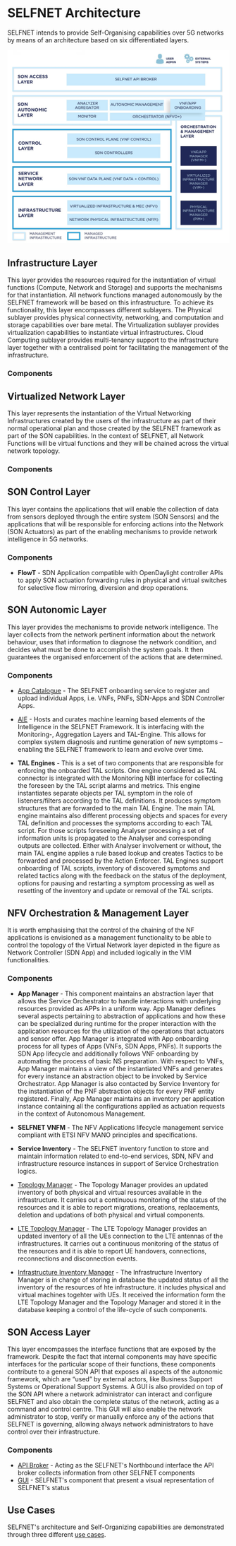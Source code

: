 # SELFNET Architecture

SELFNET intends to provide Self-Organising capabilities over 5G networks by means of an architecture based on six differentiated layers.

![SELFNET ARCHITECTURE](SELFNETframework2017.jpg)

## Infrastructure Layer

This layer provides the resources required for the instantiation of virtual functions (Compute, Network and Storage) and supports the mechanisms for that instantiation. All network functions managed autonomously by the SELFNET framework will be based on this infrastructure. To achieve its functionality, this layer encompasses different sublayers. The Physical sublayer provides physical connectivity, networking, and computation and storage capabilities over bare metal. The Virtualization sublayer provides virtualization capabilities to instantiate virtual infrastructures. Cloud Computing sublayer provides multi-tenancy support to the infrastructure layer together with a centralised point for facilitating the management of the infrastructure.

### Components


## Virtualized Network Layer

This layer represents the instantiation of the Virtual Networking Infrastructures created by the users of the infrastructure as part of their normal operational plan and those created by the SELFNET framework as part of the SON capabilities. In the context of SELFNET, all Network Functions will be virtual functions and they will be chained across the virtual network topology.

### Components

## SON Control Layer

This layer contains the applications that will enable the collection of data from sensors deployed through the entire system (SON Sensors) and the applications that will be responsible for enforcing actions into the Network (SON Actuators) as part of the enabling mechanisms to provide network intelligence in 5G networks.

### Components

* **FlowT** - SDN Application compatible with OpenDaylight controller APIs to apply SON actuation forwarding rules in physical and virtual switches for selective flow mirroring, diversion and drop operations.

## SON Autonomic Layer

This layer provides the mechanisms to provide network intelligence. The layer collects from the network pertinent information about the network behaviour, uses that information to diagnose the network condition, and decides what must be done to accomplish the system goals. It then guarantees the organised enforcement of the actions that are determined.

### Components

* [App Catalogue](https://github.com/Selfnet-5G/app-catalogue) - The SELFNET onboarding service to register and upload individual Apps,  i.e. VNFs, PNFs, SDN-Apps and SDN Controller Apps.

* [AIE](https://github.com/Selfnet-5G/Autonomic-Intelligence-Engine) - Hosts and curates machine learning based elements of the Intelligence in the SELFNET Framework. It is interfacing with the Monitoring-, Aggregation Layers and TAL-Engine. This allows for complex system diagnosis and runtime generation of new symptoms – enabling the SELFNET framework to learn and evolve over time.

* **TAL Engines** - This is a set of two components that are responsible for 
enforcing the onboarded TAL scripts. One engine considered as TAL 
connector is integrated with the Monitoring NBI interface for collecting 
the foreseen by the TAL script alarms and metrics. This engine 
instantiates separate objects per TAL  symptom in the role of 
listeners/filters according to the TAL definitions. It produces symptom 
structures that are forwarded to the main TAL Engine. The main TAL 
engine maintains also different processing objects and spaces for every 
TAL definition and processes the symptoms according to each TAL script. 
For those scripts foreseeing Analyser processing a set of information 
units is propagated to the Analyser and corresponding outputs are 
collected. Either with Analyser involvement or without, the main TAL 
engine applies a rule based lookup and creates Tactics to be forwarded 
and processed by the Action Enforcer. TAL Engines support onboarding of 
TAL scripts, inventory of discovered symptoms and related tactics along 
with the feedback on the status of the deployment, options for pausing 
and restarting a symptom processing as well as resetting of the 
inventory and update or removal of the TAL scripts.


## NFV Orchestration & Management Layer

It is worth emphasising that the control of the chaining of the NF applications is envisioned as a management functionality to be able to control the topology of the Virtual Network layer depicted in the figure as Network Controller (SDN App) and included logically in the VIM functionalities.

### Components

* **App Manager** - This component maintains an abstraction layer that allows 
the Service Orchestrator to handle interactions with underlying 
resources provided as APPs in a uniform way. App Manager defines several 
aspects pertaining to abstraction of applications and how these can be 
specialized during runtime for the proper interaction with the 
application resources for the utilization of the operations that 
actuators and sensor offer. App Manager is integrated with App 
onboarding process for all types of Apps (VNFs, SDN Apps, PNFs). It 
supports the SDN App lifecycle and additionally follows VNF onboarding 
by automating the process of basic NS preparation. With respect to VNFs, 
App Manager maintains a view of the instantiated VNFs and generates for 
every instance an abstraction object to be invoked by Service 
Orchestrator. App Manager is also contacted by Service Inventory for the 
instantiation of the PNF abstraction objects for every PNF entity 
registered. Finally, App Manager maintains an inventory per application 
instance containing all the configurations applied as actuation requests 
in the context of Autonomous Management.

* **SELFNET VNFM** - The NFV Applications lifecycle management service compliant with ETSI NFV MANO principles and specifications.

* **Service Inventory** - The SELFNET inventory function to store and maintain information related to end-to-end services, SDN, NFV and infrastructure resource instances in support of Service Orchestration logics.

* [Topology Manager](https://github.com/Selfnet-5G/topology-manager)  - The Topology Manager provides an updated inventory of both physical and virtual resources available in the infrastructure. It carries out a continuous monitoring of the status of the resources and it is able to report migrations, creations, replacements, deletion and updations of both physical and virtual components. 

* [LTE Topology Manager](https://github.com/Selfnet-5G/lte-topology-manager)  - The LTE Topology Manager provides an updated inventory of all the UEs connection to the LTE antennas of the infrastructures. It carries out a continuous monitoring of the status of the resources and it is able to report UE handovers, connections, reconnections and disconnection events. 

* [Infrastructure Inventory Manager](https://github.com/Selfnet-5G/infrastructure-inventory-manager)  - The Infrastructure Inventory Manager is in change of storing in database the updated status of all the inventory of the resources of hte infrastructure. it includes physical and virtual machines togehter with UEs. It received the information form the LTE Topology Manager and the Topology Manager and stored it in the database keeping a control of the life-cycle of such components. 

## SON Access Layer

This layer encompasses the interface functions that are exposed by the framework. Despite the fact that internal components may have specific interfaces for the particular scope of their functions, these components contribute to a general SON API that exposes all aspects of the autonomic framework, which are “used” by external actors, like Business Support Systems or Operational Support Systems.
A GUI is also provided on top of the SON API where a network administrator can interact and configure SELFNET and also obtain the complete status of the network, acting as a command and control centre. This GUI will also enable the network administrator to stop, verify or manually enforce any of the actions that SELFNET is governing, allowing always network administrators to have control over their infrastructure.

### Components

* [API Broker](https://github.com/Selfnet-5G/NBI) - Acting as the SELFNET's Northbound interface the API broker collects information from other SELFNET components
* [GUI](https://github.com/Selfnet-5G/GUI) - SELFNET's component that present a visual representation of SELFNET's status

## Use Cases

SELFNET's architecture and Self-Organizing capabilities are demonstrated through three different [use cases](../Use%20Cases).

